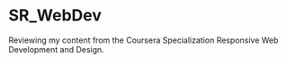 # SR_WebDev

Reviewing my content from the Coursera Specialization Responsive Web Development and Design.
